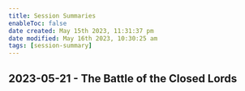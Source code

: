 ```yaml
---
title: Session Summaries
enableToc: false
date created: May 15th 2023, 11:31:37 pm
date modified: May 16th 2023, 10:30:25 am
tags: [session-summary]
---
```

## 2023-05-21 - The Battle of the Closed Lords
